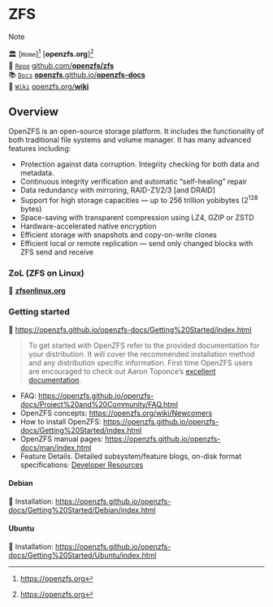 # ZFS


> [!Note]  
> 🏛️ [`Home`][^home] [**openzfs.org**][^home]  
> 🧬 [`Repo`](https://github.com/openzfs/zfs) [github.com/**openzfs/zfs**](https://github.com/openzfs/zfs)  
> 📚 [`Docs`](https://openzfs.github.io/openzfs-docs) [**openzfs**.github.io/**openzfs-docs**](https://openzfs.github.io/openzfs-docs)  
> 📑 [`Wiki`](https://openzfs.org/wiki/) [openzfs.org/**wiki**](https://openzfs.org/wiki/)



## Overview


OpenZFS is an open-source storage platform. It includes the functionality of both traditional file systems and volume manager. It has many advanced features including:

- Protection against data corruption. Integrity checking for both data and metadata.
- Continuous integrity verification and automatic “self-healing” repair
- Data redundancy with mirroring, RAID-Z1/2/3 [and DRAID]
- Support for high storage capacities — up to 256 trillion yobibytes ($2^{128}$ bytes)
- Space-saving with transparent compression using LZ4, GZIP or ZSTD
- Hardware-accelerated native encryption
- Efficient storage with snapshots and copy-on-write clones
- Efficient local or remote replication — send only changed blocks with ZFS send and receive


### ZoL (ZFS on Linux)

🔗 [**zfsonlinux.org**](https://zfsonlinux.org/)

### Getting started

🔗 https://openzfs.github.io/openzfs-docs/Getting%20Started/index.html

> To get started with OpenZFS refer to the provided documentation for your distribution. It will cover the recommended installation method and any distribution specific information. First time OpenZFS users are encouraged to check out Aaron Toponce’s [excellent documentation](https://pthree.org/2012/04/17/install-zfs-on-debian-gnulinux/).


- FAQ: https://openzfs.github.io/openzfs-docs/Project%20and%20Community/FAQ.html
- OpenZFS concepts: https://openzfs.org/wiki/Newcomers
- How to install OpenZFS: https://openzfs.github.io/openzfs-docs/Getting%20Started/index.html
- OpenZFS manual pages: https://openzfs.github.io/openzfs-docs/man/index.html
- Feature Details. Detailed subsystem/feature blogs, on-disk format specifications: [Developer Resources](https://openzfs.org/wiki/Developer_resources)


#### Debian

🔗 Installation: https://openzfs.github.io/openzfs-docs/Getting%20Started/Debian/index.html

#### Ubuntu

🔗 Installation: https://openzfs.github.io/openzfs-docs/Getting%20Started/Ubuntu/index.html








[^home]: https://openzfs.org
[^repo]: https://github.com/openzfs/zfs
[^docs]: https://openzfs.github.io/openzfs-docs
[^wiki]: https://openzfs.org/wiki/
[^]: 
[^]: 
[^]: 
[^]: 
[^]: 
[^]: 
[^]: 